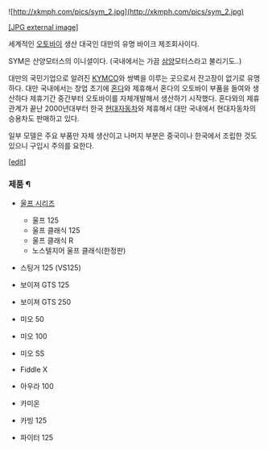 ![http://xkmph.com/pics/sym_2.jpg](http://xkmph.com/pics/sym_2.jpg)

[[JPG external image]](http://xkmph.com/pics/sym_2.jpg)

세계적인 [오토바이](%EC%98%A4%ED%86%A0%EB%B0%94%EC%9D%B4.md) 생산 대국인 대만의 유명 바이크
제조회사이다.

SYM은 산양모터스의 이니셜이다. (국내에서는 가끔 [삼양](%EC%82%BC%EC%96%91.md)모터스라고 불리기도..)

대만의 국민기업으로 알려진 [KYMCO](KYMCO.md)와 쌍벽을 이루는 곳으로서 잔고장이 없기로 유명하다. 대만 국내에서는 창업
초기에 [혼다](%ED%98%BC%EB%8B%A4.md)와 제휴해서 혼다의 오토바이 부품을 들여와 생산하다 제휴기간 중간부터 오토바이를
자체개발해서 생산하기 시작했다. 혼다와의 제휴관계가 끝난 2000년대부터 한국
[현대자동차](%ED%98%84%EB%8C%80%EC%9E%90%EB%8F%99%EC%B0%A8.md)와 제휴해서 대만 국내에서
현대자동차의 승용차도 판매하고 있다.

일부 모델은 주요 부품만 자체 생산이고 나머지 부분은 중국이나 한국에서 조립한 것도 있으니 구입시 주의를 요한다.

[[edit](http://rigvedawiki.net/r1/wiki.php/SYM?action=edit&section=1)]

### 제품 ¶

  * [울프 시리즈](SYM%20%EC%9A%B8%ED%94%84%20%EC%8B%9C%EB%A6%AC%EC%A6%88.md)  

    * 울프 125
    * 울프 클래식 125
    * 울프 클래식 R
    * 노스텔지어 울프 클래식(한정판)
  * 스팅거 125 (VS125)
  * 보이져 GTS 125
  * 보이져 GTS 250
  * 미오 50
  * 미오 100
  * 미오 SS
  * Fiddle X
  * 아우라 100
  * 카미온
  * 카빙 125
  * 파이터 125

